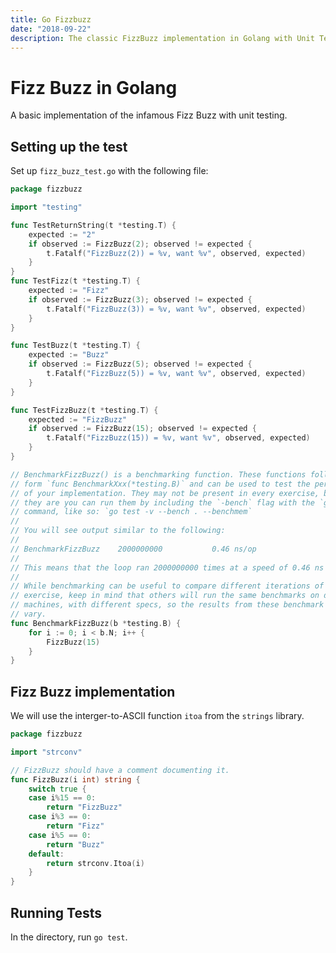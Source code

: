 ```yaml
---
title: Go Fizzbuzz
date: "2018-09-22"
description: The classic FizzBuzz implementation in Golang with Unit Testing.
---
```


# Fizz Buzz in Golang

A basic implementation of the infamous Fizz Buzz with unit testing.

## Setting up the test

Set up `fizz_buzz_test.go` with the following file:

```go
package fizzbuzz

import "testing"

func TestReturnString(t *testing.T) {
	expected := "2"
	if observed := FizzBuzz(2); observed != expected {
		t.Fatalf("FizzBuzz(2)) = %v, want %v", observed, expected)
	}
}
func TestFizz(t *testing.T) {
	expected := "Fizz"
	if observed := FizzBuzz(3); observed != expected {
		t.Fatalf("FizzBuzz(3)) = %v, want %v", observed, expected)
	}
}

func TestBuzz(t *testing.T) {
	expected := "Buzz"
	if observed := FizzBuzz(5); observed != expected {
		t.Fatalf("FizzBuzz(5)) = %v, want %v", observed, expected)
	}
}

func TestFizzBuzz(t *testing.T) {
	expected := "FizzBuzz"
	if observed := FizzBuzz(15); observed != expected {
		t.Fatalf("FizzBuzz(15)) = %v, want %v", observed, expected)
	}
}

// BenchmarkFizzBuzz() is a benchmarking function. These functions follow the
// form `func BenchmarkXxx(*testing.B)` and can be used to test the performance
// of your implementation. They may not be present in every exercise, but when
// they are you can run them by including the `-bench` flag with the `go test`
// command, like so: `go test -v --bench . --benchmem`
//
// You will see output similar to the following:
//
// BenchmarkFizzBuzz   	2000000000	         0.46 ns/op
//
// This means that the loop ran 2000000000 times at a speed of 0.46 ns per loop.
//
// While benchmarking can be useful to compare different iterations of the same
// exercise, keep in mind that others will run the same benchmarks on different
// machines, with different specs, so the results from these benchmark tests may
// vary.
func BenchmarkFizzBuzz(b *testing.B) {
	for i := 0; i < b.N; i++ {
		FizzBuzz(15)
	}
}
```

## Fizz Buzz implementation

We will use the interger-to-ASCII function `itoa` from the `strings` library.

```go
package fizzbuzz

import "strconv"

// FizzBuzz should have a comment documenting it.
func FizzBuzz(i int) string {
	switch true {
	case i%15 == 0:
		return "FizzBuzz"
	case i%3 == 0:
		return "Fizz"
	case i%5 == 0:
		return "Buzz"
	default:
		return strconv.Itoa(i)
	}
}
```

## Running Tests

In the directory, run `go test`.
